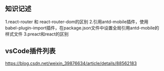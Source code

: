 ## 知识记述
1.react-router 和 react-router-dom的区别
2.引用antd-mobile插件，使用babel-plugin-import插件，在package.json文件中设置全局引用antd-mobile的样式文件
3.preact和react的区别

## vsCode插件列表
https://blog.csdn.net/weixin_39876634/article/details/88562183